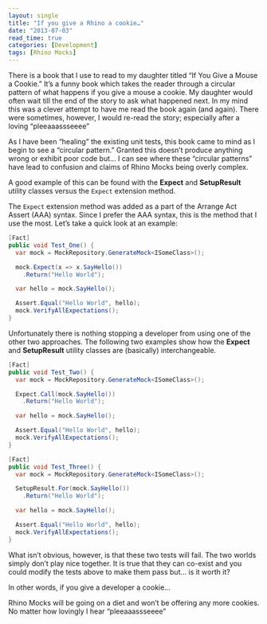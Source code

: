 ```yaml
---
layout: single
title: "If you give a Rhino a cookie…"
date: "2013-07-03"
read_time: true
categories: [Development]
tags: [Rhino Mocks]
---
```


There is a book that I use to read to my daughter titled “If You Give a Mouse a Cookie.” 
It’s a funny book which takes the reader through a circular pattern of what happens if you give a mouse a cookie. 
My daughter would often wait till the end of the story to ask what happened next. 
In my mind this was a clever attempt to have me read the book again (and again). 
There were sometimes, however, I would re-read the story; especially after a loving “pleeaaassseeee”

As I have been “healing” the existing unit tests, this book came to mind as I begin to see a “circular pattern.” 
Granted this doesn’t produce anything wrong or exhibit poor code but… 
I can see where these “circular patterns” have lead to confusion and claims of Rhino Mocks being overly complex.

A good example of this can be found with the **Expect** and **SetupResult** utility classes versus the `Expect` extension method.

The `Expect` extension method was added as a part of the Arrange Act Assert (AAA) syntax. 
Since I prefer the AAA syntax, this is the method that I use the most. Let’s take a quick look at an example:

```csharp
[Fact]
public void Test_One() {
  var mock = MockRepository.GenerateMock<ISomeClass>();

  mock.Expect(x => x.SayHello())
    .Return("Hello World");

  var hello = mock.SayHello();

  Assert.Equal("Hello World", hello);
  mock.VerifyAllExpectations();
}
```

Unfortunately there is nothing stopping a developer from using one of the other two approaches. 
The following two examples show how the **Expect** and **SetupResult** utility classes are (basically) interchangeable.

```csharp
[Fact]
public void Test_Two() {
  var mock = MockRepository.GenerateMock<ISomeClass>();

  Expect.Call(mock.SayHello())
    .Return("Hello World");

  var hello = mock.SayHello();

  Assert.Equal("Hello World", hello);
  mock.VerifyAllExpectations();
}

[Fact]
public void Test_Three() {
  var mock = MockRepository.GenerateMock<ISomeClass>();

  SetupResult.For(mock.SayHello())
    .Return("Hello World");

  var hello = mock.SayHello();

  Assert.Equal("Hello World", hello);
  mock.VerifyAllExpectations();
}
```

What isn’t obvious, however, is that these two tests will fail. The two worlds simply don’t play nice together. 
It is true that they can co-exist and you could modify the tests above to make them pass but… is it worth it?

In other words, if you give a developer a cookie…

Rhino Mocks will be going on a diet and won’t be offering any more cookies. 
No matter how lovingly I hear “pleeaaassseeee”

